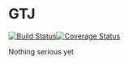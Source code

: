 # GTJ

[![Build Status](https://travis-ci.org/DamageShadow/GTJ.svg?branch=master)](https://travis-ci.org/DamageShadow/GTJ)[![Coverage Status](https://coveralls.io/repos/github/DamageShadow/GTJ/badge.svg?branch=master)](https://coveralls.io/github/DamageShadow/GTJ?branch=master)

Nothing serious yet
